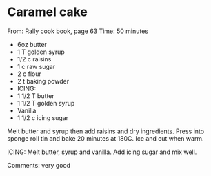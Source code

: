 # Caramel cake
From: Rally cook book, page 63
Time: 50 minutes

* 6oz butter
* 1 T golden syrup
* 1/2 c raisins
* 1 c raw sugar
* 2 c flour
* 2 t baking powder
* ICING:
* 1 1/2 T butter
* 1 1/2 T golden syrup
* Vanilla
* 1 1/2 c icing sugar

Melt butter and syrup then add raisins and dry ingredients.  Press into sponge roll tin and bake 20 minutes at 180C.  Ice and cut when warm.

ICING:
Melt butter, syrup and vanilla.  Add icing sugar and mix well.

Comments: very good

